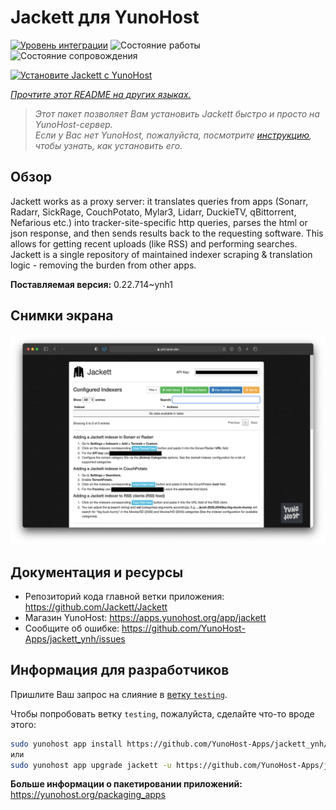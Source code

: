<!--
Важно: этот README был автоматически сгенерирован <https://github.com/YunoHost/apps/tree/master/tools/readme_generator>
Он НЕ ДОЛЖЕН редактироваться вручную.
-->

# Jackett для YunoHost

[![Уровень интеграции](https://dash.yunohost.org/integration/jackett.svg)](https://ci-apps.yunohost.org/ci/apps/jackett/) ![Состояние работы](https://ci-apps.yunohost.org/ci/badges/jackett.status.svg) ![Состояние сопровождения](https://ci-apps.yunohost.org/ci/badges/jackett.maintain.svg)

[![Установите Jackett с YunoHost](https://install-app.yunohost.org/install-with-yunohost.svg)](https://install-app.yunohost.org/?app=jackett)

*[Прочтите этот README на других языках.](./ALL_README.md)*

> *Этот пакет позволяет Вам установить Jackett быстро и просто на YunoHost-сервер.*  
> *Если у Вас нет YunoHost, пожалуйста, посмотрите [инструкцию](https://yunohost.org/install), чтобы узнать, как установить его.*

## Обзор

Jackett works as a proxy server: it translates queries from apps (Sonarr, Radarr, SickRage, CouchPotato, Mylar3, Lidarr, DuckieTV, qBittorrent, Nefarious etc.) into tracker-site-specific http queries, parses the html or json response, and then sends results back to the requesting software. This allows for getting recent uploads (like RSS) and performing searches. Jackett is a single repository of maintained indexer scraping & translation logic - removing the burden from other apps.


**Поставляемая версия:** 0.22.714~ynh1

## Снимки экрана

![Снимок экрана Jackett](./doc/screenshots/demo.png)

## Документация и ресурсы

- Репозиторий кода главной ветки приложения: <https://github.com/Jackett/Jackett>
- Магазин YunoHost: <https://apps.yunohost.org/app/jackett>
- Сообщите об ошибке: <https://github.com/YunoHost-Apps/jackett_ynh/issues>

## Информация для разработчиков

Пришлите Ваш запрос на слияние в [ветку `testing`](https://github.com/YunoHost-Apps/jackett_ynh/tree/testing).

Чтобы попробовать ветку `testing`, пожалуйста, сделайте что-то вроде этого:

```bash
sudo yunohost app install https://github.com/YunoHost-Apps/jackett_ynh/tree/testing --debug
или
sudo yunohost app upgrade jackett -u https://github.com/YunoHost-Apps/jackett_ynh/tree/testing --debug
```

**Больше информации о пакетировании приложений:** <https://yunohost.org/packaging_apps>

